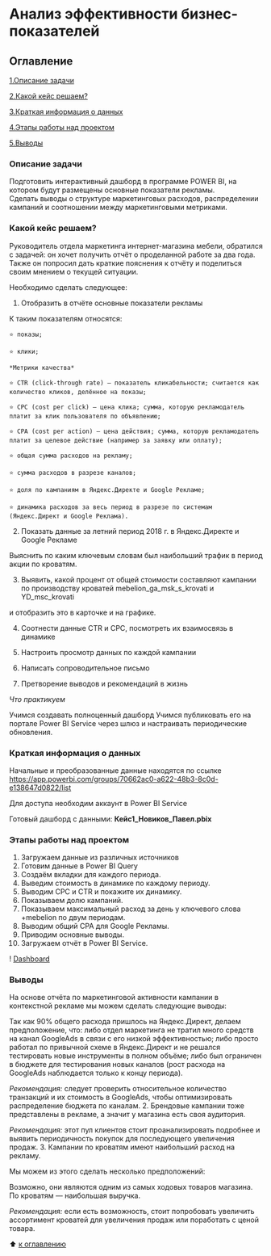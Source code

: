 # Анализ эффективности бизнес-показателей

## Оглавление

[1.Описание задачи](https://github.com/PavelNovikov888/practical_work/tree/master/%D0%98%D0%BD%D1%81%D1%82%D1%80%D1%83%D0%BC%D0%B5%D0%BD%D1%82%D1%8B%20%D0%90%D0%BD%D0%B0%D0%BB%D0%B8%D1%82%D0%B8%D0%BA%D0%B0%20%D0%B4%D0%B0%D0%BD%D0%BD%D1%8B%D1%85/PowerBI/%D0%90%D0%BD%D0%B0%D0%BB%D0%B8%D0%B7%20%D1%8D%D1%84%D1%84%D0%B5%D0%BA%D1%82%D0%B8%D0%B2%D0%BD%D0%BE%D1%81%D1%82%D0%B8%20%D0%B1%D0%B8%D0%B7%D0%BD%D0%B5%D1%81-%D0%BF%D0%BE%D0%BA%D0%B0%D0%B7%D0%B0%D1%82%D0%B5%D0%BB%D0%B5%D0%B9#%D0%BE%D0%BF%D0%B8%D1%81%D0%B0%D0%BD%D0%B8%D0%B5-%D0%B7%D0%B0%D0%B4%D0%B0%D1%87%D0%B8)

[2.Какой кейс решаем?](https://github.com/PavelNovikov888/practical_work/tree/master/%D0%98%D0%BD%D1%81%D1%82%D1%80%D1%83%D0%BC%D0%B5%D0%BD%D1%82%D1%8B%20%D0%90%D0%BD%D0%B0%D0%BB%D0%B8%D1%82%D0%B8%D0%BA%D0%B0%20%D0%B4%D0%B0%D0%BD%D0%BD%D1%8B%D1%85/PowerBI/%D0%90%D0%BD%D0%B0%D0%BB%D0%B8%D0%B7%20%D1%8D%D1%84%D1%84%D0%B5%D0%BA%D1%82%D0%B8%D0%B2%D0%BD%D0%BE%D1%81%D1%82%D0%B8%20%D0%B1%D0%B8%D0%B7%D0%BD%D0%B5%D1%81-%D0%BF%D0%BE%D0%BA%D0%B0%D0%B7%D0%B0%D1%82%D0%B5%D0%BB%D0%B5%D0%B9#%D0%BA%D0%B0%D0%BA%D0%BE%D0%B9-%D0%BA%D0%B5%D0%B9%D1%81-%D1%80%D0%B5%D1%88%D0%B0%D0%B5%D0%BC)

[3.Краткая информация о данных](https://github.com/PavelNovikov888/practical_work/tree/master/%D0%98%D0%BD%D1%81%D1%82%D1%80%D1%83%D0%BC%D0%B5%D0%BD%D1%82%D1%8B%20%D0%90%D0%BD%D0%B0%D0%BB%D0%B8%D1%82%D0%B8%D0%BA%D0%B0%20%D0%B4%D0%B0%D0%BD%D0%BD%D1%8B%D1%85/PowerBI/%D0%90%D0%BD%D0%B0%D0%BB%D0%B8%D0%B7%20%D1%8D%D1%84%D1%84%D0%B5%D0%BA%D1%82%D0%B8%D0%B2%D0%BD%D0%BE%D1%81%D1%82%D0%B8%20%D0%B1%D0%B8%D0%B7%D0%BD%D0%B5%D1%81-%D0%BF%D0%BE%D0%BA%D0%B0%D0%B7%D0%B0%D1%82%D0%B5%D0%BB%D0%B5%D0%B9#%D0%BA%D1%80%D0%B0%D1%82%D0%BA%D0%B0%D1%8F-%D0%B8%D0%BD%D1%84%D0%BE%D1%80%D0%BC%D0%B0%D1%86%D0%B8%D1%8F-%D0%BE-%D0%B4%D0%B0%D0%BD%D0%BD%D1%8B%D1%85)

[4.Этапы работы над проектом](https://github.com/PavelNovikov888/practical_work/tree/master/%D0%98%D0%BD%D1%81%D1%82%D1%80%D1%83%D0%BC%D0%B5%D0%BD%D1%82%D1%8B%20%D0%90%D0%BD%D0%B0%D0%BB%D0%B8%D1%82%D0%B8%D0%BA%D0%B0%20%D0%B4%D0%B0%D0%BD%D0%BD%D1%8B%D1%85/PowerBI/%D0%90%D0%BD%D0%B0%D0%BB%D0%B8%D0%B7%20%D1%8D%D1%84%D1%84%D0%B5%D0%BA%D1%82%D0%B8%D0%B2%D0%BD%D0%BE%D1%81%D1%82%D0%B8%20%D0%B1%D0%B8%D0%B7%D0%BD%D0%B5%D1%81-%D0%BF%D0%BE%D0%BA%D0%B0%D0%B7%D0%B0%D1%82%D0%B5%D0%BB%D0%B5%D0%B9#%D1%8D%D1%82%D0%B0%D0%BF%D1%8B-%D1%80%D0%B0%D0%B1%D0%BE%D1%82%D1%8B-%D0%BD%D0%B0%D0%B4-%D0%BF%D1%80%D0%BE%D0%B5%D0%BA%D1%82%D0%BE%D0%BC) 

[5.Выводы](https://github.com/PavelNovikov888/practical_work/tree/master/%D0%98%D0%BD%D1%81%D1%82%D1%80%D1%83%D0%BC%D0%B5%D0%BD%D1%82%D1%8B%20%D0%90%D0%BD%D0%B0%D0%BB%D0%B8%D1%82%D0%B8%D0%BA%D0%B0%20%D0%B4%D0%B0%D0%BD%D0%BD%D1%8B%D1%85/PowerBI/%D0%90%D0%BD%D0%B0%D0%BB%D0%B8%D0%B7%20%D1%8D%D1%84%D1%84%D0%B5%D0%BA%D1%82%D0%B8%D0%B2%D0%BD%D0%BE%D1%81%D1%82%D0%B8%20%D0%B1%D0%B8%D0%B7%D0%BD%D0%B5%D1%81-%D0%BF%D0%BE%D0%BA%D0%B0%D0%B7%D0%B0%D1%82%D0%B5%D0%BB%D0%B5%D0%B9#%D0%B2%D1%8B%D0%B2%D0%BE%D0%B4%D1%8B)


### Описание задачи

Подготовить  интерактивный дашборд в программе POWER BI, на котором будут размещены основные показатели рекламы.   
Сделать выводы о структуре маркетинговых расходов, распределении кампаний и соотношении между маркетинговыми метриками.


### Какой кейс решаем?

Руководитель отдела маркетинга интернет-магазина мебели, обратился с задачей: он хочет получить отчёт о проделанной работе за два года.   
Также он попросил дать краткие пояснения к отчёту и поделиться своим мнением о текущей ситуации.

Необходимо сделать следующее:

1. Отобразить в отчёте основные показатели рекламы

К таким показателям относятся:

    ⭐ показы;

    ⭐ клики;

    *Метрики качества*

    ⭐ CTR (click-through rate) — показатель кликабельности; считается как количество кликов, делённое на показы;

    ⭐ CPC (cost per click) — цена клика; сумма, которую рекламодатель платит за клик пользователя по объявлению;

    ⭐ CPA (cost per action) — цена действия; сумма, которую рекламодатель платит за целевое действие (например за заявку или оплату);

    ⭐ общая сумма расходов на рекламу;

    ⭐ сумма расходов в разрезе каналов;

    ⭐ доля по кампаниям в Яндекс.Директе и Google Рекламе;

    ⭐ динамика расходов за весь период в разрезе по системам (Яндекс.Директ и Google Реклама).

2. Показать данные за летний период 2018 г. в Яндекс.Директе и Google Рекламе

Выяснить по каким ключевым словам был наибольший трафик в период акции по кроватям.

3. Выявить, какой процент от общей стоимости составляют кампании по производству кроватей mebelion_ga_msk_s_krovati и YD_msc_krovati

и отобразить это в карточке и на графике.

4. Соотнести данные CTR и CPC, посмотреть их взаимосвязь в динамике

5. Настроить просмотр данных по каждой кампании

6. Написать сопроводительное письмо

7. Претворение выводов и рекомендаций в жизнь

*Что практикуем*

Учимся создавать полноценный дашборд
Учимся публиковать его на портале Power BI Service через шлюз и настраивать периодические обновления.

### Краткая информация о данных

Начальные и преобразованные данные находятся по ссылке https://app.powerbi.com/groups/70662ac0-a622-48b3-8c0d-e138647d0822/list  

Для доступа необходим аккаунт в Power BI Service  

Готовый дашборд с данными:  **Кейс1_Новиков_Павел.pbix**

### Этапы работы над проектом
1. Загружаем данные из различных источников  
2. Готовим данные в Power BI Query  
3. Создаём вкладки для каждого периода.  
4. Выведим стоимость в динамике по каждому периоду.  
5. Выводим CPC и CTR и покажите их динамику.  
6. Показываем долю кампаний.  
7. Показываем максимальный расход за день у ключевого слова +mebelion по двум периодам.  
8. Выводим общий CPA для Google Рекламы.  
9. Приводим основные выводы.  
10. Загружаем отчёт в Power BI Service.  

! ⁠[Dashboard](https://drive.google.com/drive/folders/1ipvvpFNVUzOXdAoVT39fptiLdVj6gA5R)

### Выводы

На основе отчёта по маркетинговой активности кампании в контекстной рекламе мы можем сделать следующие выводы:

Так как 90% общего расхода пришлось на Яндекс.Директ, делаем предположение, что:
либо отдел маркетинга не тратил много средств на канал GoogleAds в связи с его низкой эффективностью;
либо просто работал по привычной схеме в Яндекс.Директ и не решался тестировать новые инструменты в полном объёме;
либо был ограничен в бюджете для тестирования новых каналов (рост расхода на GoogleAds наблюдается только к концу периода).

*Рекомендация:* следует проверить относительное количество транзакций и их стоимость в GoogleAds, чтобы оптимизировать распределение бюджета по каналам.
2. Брендовые кампании тоже представлены в рекламе, а значит у магазина есть своя аудитория.


*Рекомендация:* этот пул клиентов стоит проанализировать подробнее и выявить периодичность покупок для последующего увеличения продаж.
3. Кампании по кроватям имеют наибольший расход на рекламу.

Мы можем из этого сделать несколько предположений:

Возможно, они являются одним из самых ходовых товаров магазина.
По кроватям — наибольшая выручка.

*Рекомендация:* если есть возможность, стоит попробовать увеличить ассортимент кроватей для увеличения продаж или поработать с ценой товара.

:arrow_up: [к оглавлению](https://github.com/PavelNovikov888/practical_work/tree/master/%D0%98%D0%BD%D1%81%D1%82%D1%80%D1%83%D0%BC%D0%B5%D0%BD%D1%82%D1%8B%20%D0%90%D0%BD%D0%B0%D0%BB%D0%B8%D1%82%D0%B8%D0%BA%D0%B0%20%D0%B4%D0%B0%D0%BD%D0%BD%D1%8B%D1%85/PowerBI/%D0%90%D0%BD%D0%B0%D0%BB%D0%B8%D0%B7%20%D1%8D%D1%84%D1%84%D0%B5%D0%BA%D1%82%D0%B8%D0%B2%D0%BD%D0%BE%D1%81%D1%82%D0%B8%20%D0%B1%D0%B8%D0%B7%D0%BD%D0%B5%D1%81-%D0%BF%D0%BE%D0%BA%D0%B0%D0%B7%D0%B0%D1%82%D0%B5%D0%BB%D0%B5%D0%B9#%D0%BE%D0%B3%D0%BB%D0%B0%D0%B2%D0%BB%D0%B5%D0%BD%D0%B8%D0%B5)
